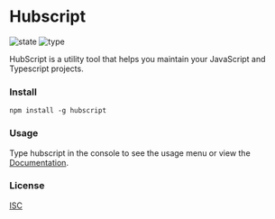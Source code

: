 # Hubscript
![state](https://img.shields.io/badge/state-development-lightgrey)
![type](https://img.shields.io/badge/CLI-Tool-lightgreen?labelColor=lightgreen)

HubScript is a utility tool that helps you maintain your JavaScript and Typescript projects.

### Install
```
npm install -g hubscript
```
### Usage
Type hubscript in the console to see the usage menu or view the [Documentation](https://hubscript-doc.glitch.me/).

### License
[ISC](https://choosealicense.com/licenses/isc/)